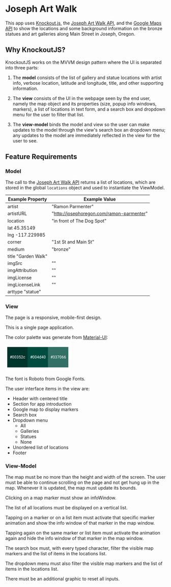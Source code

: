 # Joseph Art Walk

This app uses [Knockout.js](http://knockoutjs.com/), the [Joseph Art Walk API](https://api.josephartwalk.org/), and the [Google Maps API](https://developers.google.com/maps/documentation/javascript/tutorial) to show the locations and some background information on the bronze statues and art galleries along Main Street in Joseph, Oregon.

## Why KnockoutJS?

KnockoutJS works on the MVVM design pattern where the UI is separated into three parts:

1. The **model** consists of the list of gallery and statue locations with artist info, verbose location, latitude and longitude, title, and other supporting information. 

1. The **view** consists of the UI in the webpage seen by the end user, namely the map object and its properties (size, popup info windows, markers), a list of locations in text form, and a search box and dropdown menu for the user to filter that list. 

1. The **view-model** binds the model and view so the user can make updates to the model through the view's search box an dropdown menu; any updates to the model are immediately reflected in the view for the user to see. 

## Feature Requirements

### Model

The call to the [Joseph Art Walk API](https://api.josephartwalk.org) returns a list of locations, which are stored in the global `locations` object and used to instantiate the ViewModel.

|Example Property|Example Value|
|----------------|-------------|
|artist|"Ramon Parmenter"|
|artistURL|"http://josephoregon.com/ramon-parmenter"|
|location|"in front of The Dog Spot"|
|lat 45.35149|
|lng -117.229985|
|corner|"1st St and Main St"|
|medium|"bronze"|
|title "Garden Walk"|
|imgSrc|""|
|imgAttribution|""|
|imgLicense|""|
|imgLicenseLink|""|
|arttype "statue"|||

### View

The page is a responsive, mobile-first design.

This is a single page application.

The color palette was generate from [Material-UI](https://material-ui.com/style/color/):

![Material UI Color Palette](docs/material-colors.png)

The font is Roboto from Google Fonts.

The user interface items in the view are:

- Header with centered title
- Section for app introduction
- Google map to display markers
- Search box
- Dropdown menu
  - All
  - Galleries
  - Statues
  - None
- Unordered list of locations
- Footer

### View-Model

The map must be no more than the height and width of the screen. The user must be able to continue scrolling on the page and not get hung up in the map. Whenever it is updated, the map must update its bounds.

Clicking on a map marker must show an infoWindow. 

The list of all locations must be displayed on a vertical list. 

Tapping on a marker or on a list item must activate that specific marker animation and show the info window of that marker in the map window.

Tapping again on the same marker or list item must activate the animation again and hide the info window of that marker in the map window. 

The search box must, with every typed character, filter the visible map markers and the list of items in the locations list. 

The dropdown menu must also filter the visible map markers and the list of items in the locations list. 

There must be an additional graphic to reset all inputs. 


